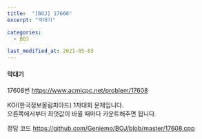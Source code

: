 ```yaml
---
title:  "[BOJ] 17608"
excerpt: "막대기"

categories:
  - BOJ

last_modified_at: 2021-05-03
---
```


#### 막대기

17608번 <https://www.acmicpc.net/problem/17608>

KOI(한국정보올림피아드) 1차대회 문제입니다.<br>
오른쪽에서부터 최댓값이 바뀔 때마다 카운트해주면 됩니다.

정답 코드 <https://github.com/Geniemo/BOJ/blob/master/17608.cpp>